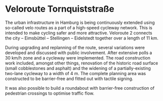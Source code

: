 # Veloroute Tornquiststraße

The urban infrastructure in Hamburg is being continuously extended 
using so-called velo routes as a part of a high-speed cycleway network. 
This is intended to make cycling safer and more attractive. Veloroute 2 
connects the city – Eimsbüttel – Stellingen – Eidelstedt together over a
 length of 11 km.

During upgrading and replanning of the route, several variations were
developed and discussed with public involvement. After extensive polls a
30 km/h zone and a cycleway were implemented. The road construction 
work included, amongst other things, renovation of the historic road 
surface (small cobblestones and asphalt) and the widening of a 
partially-existing two-lane cycleway to a width of 4 m. The complete 
planning area was constructed to be barrier-free and fitted out with 
tactile signing.

It was also possible to build a roundabout with barrier-free construction of pedestrian crossings to optimise traffic flow.